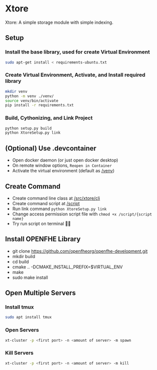 # Xtore

Xtore: A simple storage module with simple indexing.

## Setup

### Install the base library, used for create Virtual Environment
```bash
sudo apt-get install < requirements-ubuntu.txt
```

### Create Virtual Environment, Activate, and Install required library
```bash
mkdir venv
python -m venv ./venv/
source venv/bin/activate
pip install -r requirements.txt
```

### Build, Cythonizing, and Link Project
```bash
python setup.py build
python XtoreSetup.py link
```

## (Optional) Use .devcontainer
- Open docker daemon (or just open docker desktop)
- On remote window options, `Reopen in Container`
- Activate the virtual environment (default as [/venv](/venv))

## Create Command
- Create command line class at [/src/xtore/cli](/src/xtore/cli)
- Create command script at [/script](/script/)
- Run link command `python XtoreSetup.py link`
- Change access permission script file with `chmod +x /script/{script name}`
- Try run script on terminal 👩‍💻

## Install OPENFHE Library
- git clone https://github.com/openfheorg/openfhe-development.git
- mkdir build
- cd build
- cmake .. -DCMAKE_INSTALL_PREFIX=$VIRTUAL_ENV
- make
- sudo make install

## Open Multiple Servers
### Install tmux
```sh
sudo apt install tmux
```
### Open Servers
```sh
xt-cluster -p <first port> -n <amount of server> -m spawn
```
### Kill Servers
```sh
xt-cluster -p <first port> -n <amount of server> -m kill
```